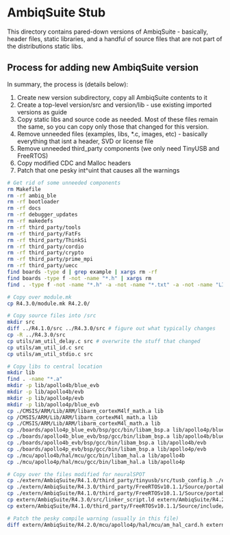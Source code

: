 # AmbiqSuite Stub
This directory contains pared-down versions of AmbiqSuite - basically, header files, static libraries, and a handful of source files that are not part of the distributions static libs.

## Process for adding new AmbiqSuite version
In summary, the process is (details below):
1. Create new version subdirectory, copy all AmbiqSuite contents to it
2. Create a top-level version/src and version/lib - use existing imported versions as guide
3. Copy static libs and source code as needed. Most of these files remain the same, so you can copy only those that changed for this version.
4. Remove unneeded files (examples, libs, *.c, images, etc) - basically everything that isnt a header, SVD or license file
5. Remove unneeded third_party components (we only need TinyUSB and FreeRTOS)
6. Copy modified CDC and Malloc headers
7. Patch that one pesky int^uint that causes all the warnings

```bash
# Get rid of some unneeded components
rm Makefile
rm -rf ambiq_ble
rm -rf bootloader
rm -rf docs
rm -rf debugger_updates
rm -rf makedefs
rm -rf third_party/tools
rm -rf third_party/FatFs
rm -rf third_party/ThinkSi
rm -rf third_party/cordio
rm -rf third_party/crypto
rm -rf third_party/prime_mpi
rm -rf third_party/uecc
find boards -type d | grep example | xargs rm -rf
find boards -type f -not -name "*.h" | xargs rm
find . -type f -not -name "*.h" -a -not -name "*.txt" -a -not -name "LICENSE" | egrep -v "\./src|\./lib|module.mk|SVD" | xargs rm 

# Copy over module.mk
cp R4.3.0/module.mk R4.2.0/

# Copy source files into /src
mkdir src
diff ../R4.1.0/src ../R4.3.0/src # figure out what typically changes
cp -R ../R4.3.0/src
cp utils/am_util_delay.c src # overwrite the stuff that changed
cp utils/am_util_id.c src
cp utils/am_util_stdio.c src

# Copy libs to central location
mkdir lib
find . -name "*.a"
mkdir -p lib/apollo4b/blue_evb
mkdir -p lib/apollo4b/evb
mkdir -p lib/apollo4p/evb
mkdir -p lib/apollo4p/blue_evb
cp ./CMSIS/ARM/Lib/ARM/libarm_cortexM4lf_math.a lib
cp /CMSIS/ARM/Lib/ARM/libarm_cortexM4l_math.a lib
cp ./CMSIS/ARM/Lib/ARM/libarm_cortexM4l_math.a lib
cp ./boards/apollo4p_blue_evb/bsp/gcc/bin/libam_bsp.a lib/apollo4p/blue_evb
cp ./boards/apollo4b_blue_evb/bsp/gcc/bin/libam_bsp.a lib/apollo4b/blue_evb
cp ./boards/apollo4b_evb/bsp/gcc/bin/libam_bsp.a lib/apollo4b/evb
cp ./boards/apollo4p_evb/bsp/gcc/bin/libam_bsp.a lib/apollo4p/evb
cp ./mcu/apollo4b/hal/mcu/gcc/bin/libam_hal.a lib/apollo4b
cp ./mcu/apollo4p/hal/mcu/gcc/bin/libam_hal.a lib/apollo4p

# Copy over the files modified for neuralSPOT
cp ./extern/AmbiqSuite/R4.1.0/third_party/tinyusb/src/tusb_config.h ./extern/AmbiqSuite/R4.2.0/third_party/tinyusb/src/tusb_config.h
cp ./extern/AmbiqSuite/R4.3.0/third_party/FreeRTOSv10.1.1/Source/portable/GCC/AMapollo4/FreeRTOSConfig.h ./extern/AmbiqSuite/R4.2.0/third_party/FreeRTOSv10.1.1/Source/portable/GCC/AMapollo4/FreeRTOSConfig.h
cp ./extern/AmbiqSuite/R4.1.0/third_party/FreeRTOSv10.1.1/Source/portable/GCC/AMapollo4/rtos.h ./extern/AmbiqSuite/R4.2.0/third_party/FreeRTOSv10.1.1/Source/portable/GCC/AMapollo4/rtos.h
cp extern/AmbiqSuite/R4.3.0/src/linker_script.ld extern/AmbiqSuite/R4.2.0/src/linker_script.ld
cp extern/AmbiqSuite/R4.1.0/third_party/FreeRTOSv10.1.1/Source/include/portable.h extern/AmbiqSuite/R4.2.0/third_party/FreeRTOSv10.1.1/Source/include/portable.h

# Patch the pesky compile warning (usually in this file)
diff extern/AmbiqSuite/R4.2.0/mcu/apollo4p/hal/mcu/am_hal_card.h extern/AmbiqSuite/R4.3.0/mcu/apollo4p/hal/mcu/am_hal_card.h

